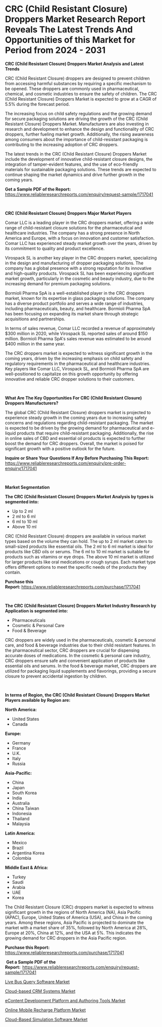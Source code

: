 <p><h1>CRC (Child Resistant Closure) Droppers Market Research Report Reveals The Latest Trends And Opportunities of this Market for Period from 2024 - 2031</h1></p><p><strong>CRC (Child Resistant Closure) Droppers Market Analysis and Latest Trends</strong></p>
<p><p>CRC (Child Resistant Closure) droppers are designed to prevent children from accessing harmful substances by requiring a specific mechanism to be opened. These droppers are commonly used in pharmaceutical, chemical, and cosmetic industries to ensure the safety of children. The CRC (Child Resistant Closure) Droppers Market is expected to grow at a CAGR of 5.5% during the forecast period.</p><p>The increasing focus on child safety regulations and the growing demand for secure packaging solutions are driving the growth of the CRC (Child Resistant Closure) Droppers Market. Manufacturers are also investing in research and development to enhance the design and functionality of CRC droppers, further fueling market growth. Additionally, the rising awareness among consumers about the importance of child-resistant packaging is contributing to the increasing adoption of CRC droppers.</p><p>The latest trends in the CRC (Child Resistant Closure) Droppers Market include the development of innovative child-resistant closure designs, the integration of tamper-evident features, and the use of eco-friendly materials for sustainable packaging solutions. These trends are expected to continue shaping the market dynamics and drive further growth in the coming years.</p></p>
<p><strong>Get a Sample PDF of the Report:&nbsp;</strong> <a href="https://www.reliableresearchreports.com/enquiry/request-sample/1717041">https://www.reliableresearchreports.com/enquiry/request-sample/1717041</a></p>
<p>&nbsp;</p>
<p><strong>CRC (Child Resistant Closure) Droppers Major Market Players</strong></p>
<p><p>Comar LLC is a leading player in the CRC droppers market, offering a wide range of child-resistant closure solutions for the pharmaceutical and healthcare industries. The company has a strong presence in North America and Europe, with a focus on innovation and customer satisfaction. Comar LLC has experienced steady market growth over the years, driven by its commitment to quality and product excellence.</p><p>Virospack SL is another key player in the CRC droppers market, specializing in the design and manufacturing of dropper packaging solutions. The company has a global presence with a strong reputation for its innovative and high-quality products. Virospack SL has been experiencing significant market growth, particularly in the cosmetic and beauty industry, due to the increasing demand for premium packaging solutions.</p><p>Bormioli Pharma SpA is a well-established player in the CRC droppers market, known for its expertise in glass packaging solutions. The company has a diverse product portfolio and serves a wide range of industries, including pharmaceuticals, beauty, and healthcare. Bormioli Pharma SpA has been focusing on expanding its market share through strategic acquisitions and partnerships.</p><p>In terms of sales revenue, Comar LLC recorded a revenue of approximately $300 million in 2020, while Virospack SL reported sales of around $150 million. Bormioli Pharma SpA's sales revenue was estimated to be around $400 million in the same year.</p><p>The CRC droppers market is expected to witness significant growth in the coming years, driven by the increasing emphasis on child safety and regulatory requirements in the pharmaceutical and healthcare industries. Key players like Comar LLC, Virospack SL, and Bormioli Pharma SpA are well-positioned to capitalize on this growth opportunity by offering innovative and reliable CRC dropper solutions to their customers.</p></p>
<p>&nbsp;</p>
<p><strong>What Are The Key Opportunities For CRC (Child Resistant Closure) Droppers Manufacturers?</strong></p>
<p><p>The global CRC (Child Resistant Closure) droppers market is projected to experience steady growth in the coming years due to increasing safety concerns and regulations regarding child-resistant packaging. The market is expected to be driven by the growing demand for pharmaceutical and e-liquid products that require child-resistant packaging. Additionally, the rise in online sales of CBD and essential oil products is expected to further boost the demand for CRC droppers. Overall, the market is poised for significant growth with a positive outlook for the future.</p></p>
<p><strong>Inquire or Share Your Questions If Any Before Purchasing This Report:</strong> <a href="https://www.reliableresearchreports.com/enquiry/pre-order-enquiry/1717041">https://www.reliableresearchreports.com/enquiry/pre-order-enquiry/1717041</a></p>
<p>&nbsp;</p>
<p><strong>Market Segmentation</strong></p>
<p><strong>The CRC (Child Resistant Closure) Droppers Market Analysis by types is segmented into:</strong></p>
<p><ul><li>Up to 2 ml</li><li>2 ml to 6 ml</li><li>6 ml to 10 ml</li><li>Above 10 ml</li></ul></p>
<p><p>CRC (Child Resistant Closure) droppers are available in various market types based on the volume they can hold. The up to 2 ml market caters to small-sized products like essential oils. The 2 ml to 6 ml market is ideal for products like CBD oils or serums. The 6 ml to 10 ml market is suitable for products such as vitamins or eye drops. The above 10 ml market is utilized for larger products like oral medications or cough syrups. Each market type offers different options to meet the specific needs of the products they contain.</p></p>
<p><strong>Purchase this Report:&nbsp;</strong><a href="https://www.reliableresearchreports.com/purchase/1717041">https://www.reliableresearchreports.com/purchase/1717041</a></p>
<p>&nbsp;</p>
<p><strong>The CRC (Child Resistant Closure) Droppers Market Industry Research by Application is segmented into:</strong></p>
<p><ul><li>Pharmaceuticals</li><li>Cosmetic & Personal Care</li><li>Food & Beverage</li></ul></p>
<p><p>CRC droppers are widely used in the pharmaceuticals, cosmetic & personal care, and food & beverage industries due to their child resistant features. In the pharmaceutical sector, CRC droppers are crucial for dispensing accurate doses of medications. In the cosmetic & personal care industry, CRC droppers ensure safe and convenient application of products like essential oils and serums. In the food & beverage market, CRC droppers are utilized for packaging liquid supplements and flavorings, providing a secure closure to prevent accidental ingestion by children.</p></p>
<p>&nbsp;</p>
<p><strong>In terms of Region, the CRC (Child Resistant Closure) Droppers Market Players available by Region are:</strong></p>
<p>
    <p> <strong> North America: </strong>
        <ul>
            <li>United States</li>
            <li>Canada</li>
        </ul>
        </p> 
    <p> <strong> Europe: </strong>
        <ul>
            <li>Germany</li>
            <li>France</li>
            <li>U.K.</li>
            <li>Italy</li>
            <li>Russia</li>
        </ul>
        </p> 
    <p> <strong> Asia-Pacific: </strong>
        <ul>
            <li>China</li>
            <li>Japan</li>
            <li>South Korea</li>
            <li>India</li>
            <li>Australia</li>
            <li>China Taiwan</li>
            <li>Indonesia</li>
            <li>Thailand</li>
            <li>Malaysia</li>
        </ul>
        </p> 
    <p> <strong> Latin America: </strong>
        <ul>
            <li>Mexico</li>
            <li>Brazil</li>
            <li>Argentina Korea</li>
            <li>Colombia</li>
        </ul>
        </p> 
    <p> <strong> Middle East & Africa: </strong>
        <ul>
            <li>Turkey</li>
            <li>Saudi</li>
            <li>Arabia</li>
            <li>UAE</li>
            <li>Korea</li>
        </ul>
    </p>
    </p>
<p><p>The Child Resistant Closure (CRC) droppers market is expected to witness significant growth in the regions of North America (NA), Asia Pacific (APAC), Europe, United States of America (USA), and China in the coming years. Among these regions, Asia Pacific is projected to dominate the market with a market share of 35%, followed by North America at 28%, Europe at 20%, China at 12%, and the USA at 5%. This indicates the growing demand for CRC droppers in the Asia Pacific region.</p></p>
<p><strong>Purchase this Report: </strong><a href="https://www.reliableresearchreports.com/purchase/1717041">https://www.reliableresearchreports.com/purchase/1717041</a></p>
<p>&nbsp;<strong>Get a Sample PDF of the Report:&nbsp;&nbsp;</strong><a href="https://www.reliableresearchreports.com/enquiry/request-sample/1717041">https://www.reliableresearchreports.com/enquiry/request-sample/1717041</a></p>
<p><strong></strong></p>
<p><p><a href="https://medium.com/@madiemoore67546/live-bus-query-software-market-report-reveals-the-latest-trends-and-growth-opportunities-of-this-e091f85d0726">Live Bus Query Software Market</a></p><p><a href="https://medium.com/@madiemoore67546/cloud-based-crm-systems-market-the-key-to-successful-business-strategy-forecast-till-2031-994c847b26de">Cloud-based CRM Systems Market</a></p><p><a href="https://medium.com/@madiemoore67546/analyzing-econtent-development-platform-and-authoring-tools-market-global-industry-perspective-and-5f682170ad99">eContent Development Platform and Authoring Tools Market</a></p><p><a href="https://medium.com/@madiemoore67546/online-mobile-recharge-platform-market-insights-into-market-cagr-market-trends-and-growth-6333ccade59d">Online Mobile Recharge Platform Market</a></p><p><a href="https://medium.com/@madiemoore67546/cloud-based-simulation-software-market-outlook-industry-overview-and-forecast-2024-to-2031-bec102f87b8a">Cloud-Based Simulation Software Market</a></p></p>